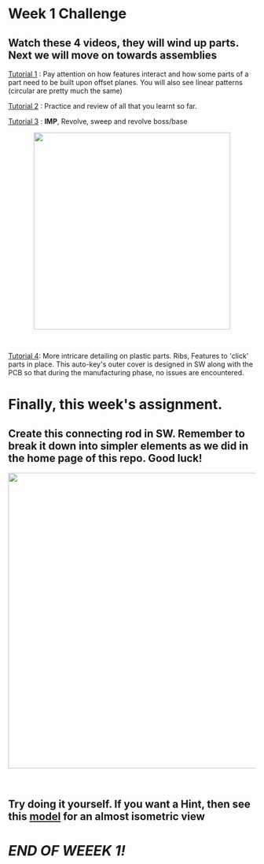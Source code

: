 # Week 1 Challenge
## Watch these 4 videos, they will wind up parts. Next we will move on towards assemblies

[Tutorial 1](https://drive.google.com/file/d/14XgXDEwvqJQQukhEA5nY1rGKtghLK_xS/view?usp=sharing) : Pay attention on how features interact and how some parts of a part need to be built upon offset planes. You will also see linear patterns (circular are pretty much the same)


[Tutorial 2](https://drive.google.com/file/d/1drfmisQimBj458ODrOPE8r25s4SPefbb/view?usp=sharing) : Practice and review of all that you learnt so far.


[Tutorial 3](https://drive.google.com/file/d/146Bx3wmSrZvrW4tRGV7YdTVdZnMgF9X6/view?usp=sharing)  : **IMP**, Revolve, sweep and revolve boss/base
<p align="center">
 <img  width="400" height="400" src="https://github.com/Robotics-Club-IIT-BHU/HDS-SummperCamp21/blob/main/media/214x3xysvv471.jpg">
 <p align="center">
 <i></i><br> 
</p>


[Tutorial 4](https://drive.google.com/file/d/1PGH6PjyLPrUxJpVmMp7vLgwpSSjuHEdD/view?usp=sharing): More intricare detailing on plastic parts. Ribs, Features to 'click' parts in place. This auto-key's outer cover is designed in SW along with the PCB so that during the manufacturing phase, no issues are encountered.


# Finally, this week's assignment.
## Create this connecting rod in SW. Remember to break it down into simpler elements as we did in the home page of this repo. Good luck!

<p align="center">
 <img  width="600" height="600" src="https://github.com/Robotics-Club-IIT-BHU/HDS-SummperCamp21/blob/main/media/12.png">
 <p align="center">
 <i></i><br> 
</p>

## Try doing it yourself. If you want a Hint, then see this [model](https://1drv.ms/u/s!An3mBuBflLcDpEpZZSUbnJNIMEfe) for an almost isometric view 

# *END OF WEEEK 1!*


